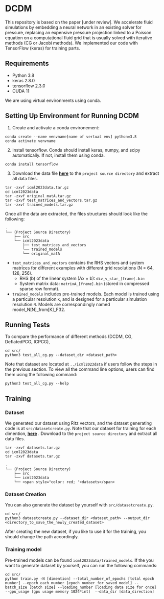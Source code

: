 # DCDM


This repository is based on the paper [under review].
We accelerate fluid simulations by embedding a neural network in an existing solver for pressure, replacing an expensive pressure projection linked to a Poisson equation on a computational fluid grid that is usually solved with iterative methods (CG or Jacobi methods). 
We implemented our code with TensorFlow (keras) for training parts.

## Requirements
* Python 3.8
* keras 2.8.0
* tensorflow 2.3.0
* CUDA 11

We are using virtual environments using conda.

## Setting Up Environment for Running DCDM

1. Create and activate a conda environement:
```
conda create --name venvname[name of vertual env] python=3.8
conda activate venvname
```

2. Install tensorflow. Conda should install keras, numpy, and scipy automatically. If not, install them using conda.
```
conda install tensorflow
```

3. Download the data file **[here](https://www.dropbox.com/s/dlhvuyub87i9cyl/icml2023data.tar.gz?dl=0)** to the ```project source directory``` and extract all data files.
```
tar -zxvf icml2023data.tar.gz
cd icml2023data
tar -zxvf original_matA.tar.gz
tar -zxvf test_matrices_and_vectors.tar.gz
tar -zxvf trained_models.tar.gz
```
Once all the data are extracted, the files structures should look like the following:
```
.
└── (Project Source Directory)
    ├── src
    └── icml2023data
        ├── test_matrices_and_vectors  
        └── trained_models
        └── original_matA
```

* `test_matrices_and_vectors` contains the RHS vectors and system matrices for different examples with different grid resolutions (N = 64, 128, 256).
  * RHS (b) of the linear system (Ax = b): `div_v_star_[frame].bin`
  * System matrix data: `matrixA_[frame].bin` (stored in compressed sparse row format).
* `trained_models` includes pre-trained models. Each model is trained using a particular resolution `K`, and is designed for a particular simulation resolution `N`. Models are correspondingly named model_N[N]_from[K]_F32.

## Running Tests

To compare the performance of different methods (DCDM, CG, DeflatedPCG, ICPCG),
```
cd src/
python3 test_all_cg.py --dataset_dir <dataset_path>
```
Note that dataset are located at `../icml2023data` if users follow the steps in the previous section. To view all the command line options, users can find them using the following command:
```
python3 test_all_cg.py --help
```

## Training
### Dataset
We generated our dataset using Ritz vectors, and the dataset generating code is at `src/datasetcreate.py`. Note that our dataset for training for each dimention, **[here](https://www.dropbox.com/s/dlhvuyub87i9cyl/icml2023data.tar.gz?dl=0)** . Download to the ```project source directory``` and extract all data files.
```
tar -zxvf datasets.tar.gz
cd icml2023data
tar -zxvf datasets.tar.gz
```
```
.
└── (Project Source Directory)
    ├── src
    └── icml2023data
    └── <span style="color: red; ">datasets</span>
```

### Dataset Creation
You can also generate the dataset by yourself with `src/datasetcreate.py`. 
```
cd src/
python3 datasetcreate.py --dataset_dir <dataset_path> --output_dir <directory_to_save_the_newly_created_dataset>
```
After creating the new dataset, if you like to use it for the training, you should change the path accordingly.

### Training model
Pre-trained models can be found `icml2023data/trained_models`. If the you want to generate dataset by yourself, you can run the following commands:
```
cd src/
python train.py -N [dimention] --total_number_of_epochs [total epoch number] --epoch_each_number [epoch number for saved model] --batch_size [batch size] --loading_number [loading data size for once] --gpu_usage [gpu usage memory 1024*int]  --data_dir [data_direction]
```
